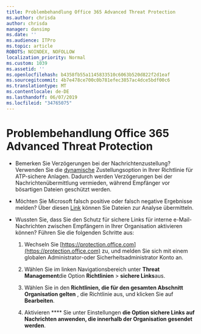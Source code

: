 ```yaml
---
title: Problembehandlung Office 365 Advanced Threat Protection
ms.author: chrisda
author: chrisda
manager: dansimp
ms.date: ''
ms.audience: ITPro
ms.topic: article
ROBOTS: NOINDEX, NOFOLLOW
localization_priority: Normal
ms.custom: 1039
ms.assetid: ''
ms.openlocfilehash: b4358fb55a1145833510c6063b520d822f2d1eaf
ms.sourcegitcommit: 4b7e478ce700c0b781efec3857ac4dce5bdf00c6
ms.translationtype: MT
ms.contentlocale: de-DE
ms.lasthandoff: 06/07/2019
ms.locfileid: "34765075"
---
```

# <a name="troubleshooting-office-365-advanced-threat-protection"></a>Problembehandlung Office 365 Advanced Threat Protection

- Bemerken Sie Verzögerungen bei der Nachrichtenzustellung? Verwenden Sie die [dynamische](https://docs.microsoft.com/office365/securitycompliance/dynamic-delivery-and-previewing) Zustellungsoption in Ihrer Richtlinie für ATP-sichere Anlagen. Dadurch werden Verzögerungen bei der Nachrichtenübermittlung vermieden, während Empfänger vor bösartigen Dateien geschützt werden.

- Möchten Sie Microsoft falsch positive oder falsch negative Ergebnisse melden? Über diesen [Link](https://www.microsoft.com/wdsi/filesubmission/) können Sie Dateien zur Analyse übermitteln.

- Wussten Sie, dass Sie den Schutz für sichere Links für interne e-Mail-Nachrichten zwischen Empfängern in Ihrer Organisation aktivieren können? Führen Sie die folgenden Schritte aus:

  1. Wechseln Sie [https://protection.office.com](https://protection.office.com) zu, und melden Sie sich mit einem globalen Administrator-oder Sicherheitsadministrator Konto an.

  2. Wählen Sie im linken Navigationsbereich unter **Threat Management**die Option **Richtlinien** \> **sichere Links**aus.

  3. Wählen Sie in den **Richtlinien, die für den gesamten Abschnitt Organisation gelten** , die Richtlinie aus, und klicken Sie auf **Bearbeiten**.

  4. Aktivieren **** Sie unter Einstellungen **die Option sichere Links auf Nachrichten anwenden, die innerhalb der Organisation gesendet werden**.
